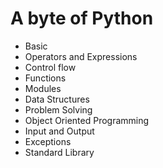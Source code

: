 # A byte of Python

* Basic
* Operators and Expressions
* Control flow
* Functions
* Modules
* Data Structures
* Problem Solving
* Object Oriented Programming
* Input and Output
* Exceptions
* Standard Library


